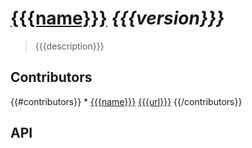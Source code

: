 # [{{{name}}}]({{{homepage}}}) *{{{version}}}*
> {{{description}}}

## Contributors
{{#contributors}}
    * [{{{name}}}](mailto:{{{email}}}) [{{{url}}}]({{{url}}})
{{/contributors}}

## API
